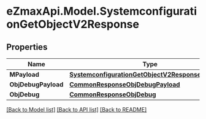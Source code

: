 
# eZmaxApi.Model.SystemconfigurationGetObjectV2Response

## Properties

Name | Type | Description | Notes
------------ | ------------- | ------------- | -------------
**MPayload** | [**SystemconfigurationGetObjectV2ResponseMPayload**](SystemconfigurationGetObjectV2ResponseMPayload.md) |  | 
**ObjDebugPayload** | [**CommonResponseObjDebugPayload**](CommonResponseObjDebugPayload.md) |  | [optional] 
**ObjDebug** | [**CommonResponseObjDebug**](CommonResponseObjDebug.md) |  | [optional] 

[[Back to Model list]](../README.md#documentation-for-models)
[[Back to API list]](../README.md#documentation-for-api-endpoints)
[[Back to README]](../README.md)

